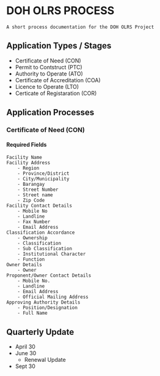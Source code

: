 # DOH OLRS PROCESS
`A short process documentation for the DOH OLRS Project`


## Application Types / Stages
- Certificate of Need (CON)
- Permit to Contstruct (PTC)
- Authority to Operate (ATO)
- Certificate of Accreditation (COA)
- Licence to Operate (LTO)
- Certicate of Registaration (COR)


## Application Processes

### Certificate of Need (CON)
#### Required Fields
	Facility Name
	Facility Address
		- Region
		- Province/District
		- City/Municipality
		- Barangay
		- Street Number
		- Street name
		- Zip Code
	Facility Contact Details
		- Mobile No
		- Landline 
		- Fax Number
		- Email Address
	Classification Accordance
		- Ownership
		- Classification
		- Sub Classification
		- Institutional Character
		- Function
	Owner Details
		- Owner
	Proponent/Owner Contact Details
		- Mobile No.
		- Landline 
		- Email Address
		- Official Mailing Address
	Approving Authority Details
		- Position/Designation
		- Full Name



## Quarterly Update
- April 30
- June 30 
	- Renewal Update
- Sept 30